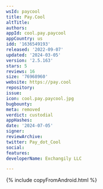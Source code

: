 ```yaml
---
wsId: paycool
title: Pay.Cool
altTitle: 
authors: 
appId: cool.pay.paycool
appCountry: us
idd: '1636549193'
released: '2022-09-07'
updated: '2024-03-05'
version: '2.5.163'
stars: 5
reviews: 16
size: '76968960'
website: https://pay.cool
repository: 
issue: 
icon: cool.pay.paycool.jpg
bugbounty: 
meta: removed
verdict: custodial
appHashes: 
date: '2024-07-05'
signer: 
reviewArchive: 
twitter: Pay_dot_Cool
social: 
features: 
developerName: Exchangily LLC

---
```


{% include copyFromAndroid.html %}